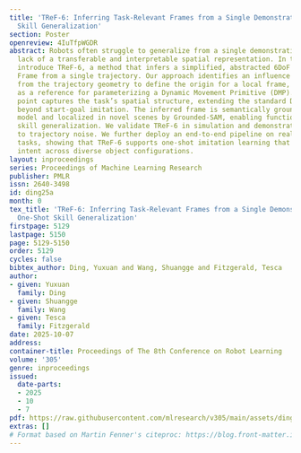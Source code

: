 ```yaml
---
title: 'TReF-6: Inferring Task-Relevant Frames from a Single Demonstration for One-Shot
  Skill Generalization'
section: Poster
openreview: 4IuTfpWGDR
abstract: Robots often struggle to generalize from a single demonstration due to the
  lack of a transferable and interpretable spatial representation. In this work, we
  introduce TReF-6, a method that infers a simplified, abstracted 6DoF Task-Relevant
  Frame from a single trajectory. Our approach identifies an influence point purely
  from the trajectory geometry to define the origin for a local frame, which serves
  as a reference for parameterizing a Dynamic Movement Primitive (DMP). This influence
  point captures the task’s spatial structure, extending the standard DMP formulation
  beyond start-goal imitation. The inferred frame is semantically grounded via a vision-language
  model and localized in novel scenes by Grounded-SAM, enabling functionally consistent
  skill generalization. We validate TReF-6 in simulation and demonstrate robustness
  to trajectory noise. We further deploy an end-to-end pipeline on real-world manipulation
  tasks, showing that TReF-6 supports one-shot imitation learning that preserves task
  intent across diverse object configurations.
layout: inproceedings
series: Proceedings of Machine Learning Research
publisher: PMLR
issn: 2640-3498
id: ding25a
month: 0
tex_title: 'TReF-6: Inferring Task-Relevant Frames from a Single Demonstration for
  One-Shot Skill Generalization'
firstpage: 5129
lastpage: 5150
page: 5129-5150
order: 5129
cycles: false
bibtex_author: Ding, Yuxuan and Wang, Shuangge and Fitzgerald, Tesca
author:
- given: Yuxuan
  family: Ding
- given: Shuangge
  family: Wang
- given: Tesca
  family: Fitzgerald
date: 2025-10-07
address:
container-title: Proceedings of The 8th Conference on Robot Learning
volume: '305'
genre: inproceedings
issued:
  date-parts:
  - 2025
  - 10
  - 7
pdf: https://raw.githubusercontent.com/mlresearch/v305/main/assets/ding25a/ding25a.pdf
extras: []
# Format based on Martin Fenner's citeproc: https://blog.front-matter.io/posts/citeproc-yaml-for-bibliographies/
---
```

